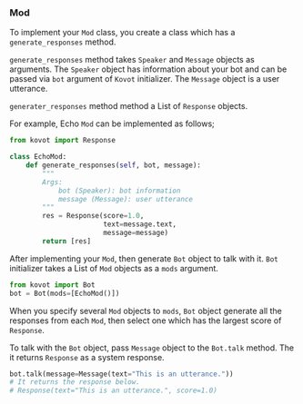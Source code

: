 ### Mod

To implement your `Mod` class, you create a class which has a `generate_responses` method.

`generate_responses` method takes `Speaker` and `Message` objects as arguments.
The `Speaker` object has information about your bot and can be passed via `bot` argument of `Kovot` initializer.
The `Message` object is a user utterance.

`generater_responses` method method a List of `Response` objects.

For example, Echo `Mod` can be implemented as follows;

```py
from kovot import Response

class EchoMod:
    def generate_responses(self, bot, message):
        """
        Args:
            bot (Speaker): bot information
            message (Message): user utterance
        """
        res = Response(score=1.0,
                       text=message.text,
                       message=message)
        return [res]
```

After implementing your `Mod`, then generate `Bot` object to talk with it.
`Bot` initializer takes a List of `Mod` objects as a `mods` argument.

```py
from kovot import Bot
bot = Bot(mods=[EchoMod()])
```

When you specify several `Mod` objects to `mods`, 
`Bot` object generate all the responses from each `Mod`,
then select one which has the largest score of `Response`.

To talk with the `Bot` object, pass `Message` object to the `Bot.talk` method. The it returns `Response` as a system response.

```py
bot.talk(message=Message(text="This is an utterance."))
# It returns the response below.
# Response(text="This is an utterance.", score=1.0)
```
